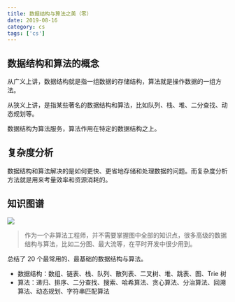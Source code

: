 ```yaml
---
title: 数据结构与算法之美（零）
date: 2019-08-16
category: cs
tags: ['cs']
---
```


## 数据结构和算法的概念

从广义上讲，数据结构就是指一组数据的存储结构，算法就是操作数据的一组方法。

从狭义上讲，是指某些著名的数据结构和算法，比如队列、栈、堆、二分查找、动态规划等。

数据结构为算法服务，算法作用在特定的数据结构之上。

## 复杂度分析

数据结构和算法解决的是如何更快、更省地存储和处理数据的问题。而复杂度分析方法就是用来考量效率和资源消耗的。

## 知识图谱

![](https://pic.rhinoc.top/mweb/15659216985782.jpg)

> 作为一个非算法工程师，并不需要掌握图中全部的知识点，很多高级的数据结构与算法，比如二分图、最大流等，在平时开发中很少用到。

总结了 20 个最常用的、最基础的数据结构与算法。

- 数据结构：数组、链表、栈、队列、散列表、二叉树、堆、跳表、图、Trie 树
- 算法：递归、排序、二分查找、搜索、哈希算法、贪心算法、分治算法、回溯算法、动态规划、字符串匹配算法
